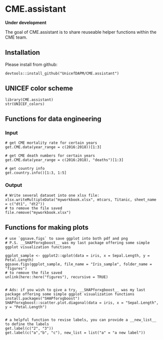 # CME.assistant

<!-- badges: start -->
<!-- badges: end -->
__Under development__

The goal of CME.assistant is to share reuseable helper functions within the CME team.

## Installation

Please install from github:
``` {r}
devtools::install_github("UnicefDAPM/CME.assistant")
```

## UNICEF color scheme
```{r}
library(CME.assistant)
str(UNICEF_colors)
```

## Functions for data engineering
### Input
```{r}
# get CME mortality rate for certain years 
get.CME.data(year_range = c(2016:2018))[1:3]

# get CME death numbers for certain years
get.CME.data(year_range = c(2016:2018), "deaths")[1:3]

# get country info
get.country.info()[1:3, 1:5]
```

### Output
```{r}
# Write several dataset into one xlsx file:
xlsx.writeMultipleData("myworkbook.xlsx", mtcars, Titanic, sheet_name = c("dt1", "dt2"))
# to remove the file saved
file.remove("myworkbook.xlsx")
```

## Functions for making plots
```{r}
# use `ggsave.figs` to save ggplot into both pdf and png
# P.S. __SHAPforxgboost__ was my last package offering some simple ggplot visualization functions

ggplot_sample <- ggplot2::qplot(data = iris, x = Sepal.Length, y = Petal.Length)
ggsave.figs(ggplot_sample, file_name = "Iris_sample", folder_name = "figures")
# to remove the file saved
unlink(here::here("figures"), recursive = TRUE)


# Ads: if you wish to give a try, __SHAPforxgboost__ was my last package offering some simple ggplot visualization functions
install.packages("SHAPforxgboost")
SHAPforxgboost::scatter.plot.diagonal(data = iris, x = "Sepal.Length", y = "Petal.Length")


# a helpful function to revise labels, you can provide a __new_list__ to define the labels
get.label(c("2", "3"))
get.label(c("a","b", "c"), new_list = list("a" = "a new label"))

```

